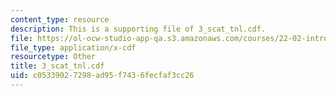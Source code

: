 ```yaml
---
content_type: resource
description: This is a supporting file of 3_scat_tnl.cdf.
file: https://ol-ocw-studio-app-qa.s3.amazonaws.com/courses/22-02-introduction-to-applied-nuclear-physics-spring-2012/c05339027298ad95f7436fecfaf3cc26_3_scat_tnl.cdf
file_type: application/x-cdf
resourcetype: Other
title: 3_scat_tnl.cdf
uid: c0533902-7298-ad95-f743-6fecfaf3cc26
---
```

